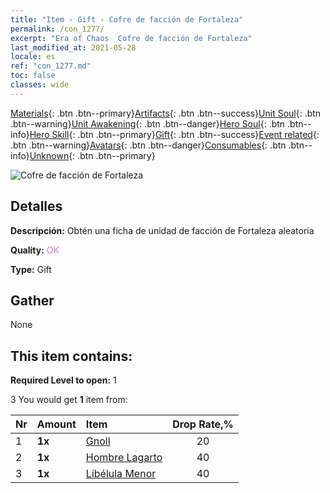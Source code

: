 ```yaml
---
title: "Item - Gift - Cofre de facción de Fortaleza"
permalink: /con_1277/
excerpt: "Era of Chaos  Cofre de facción de Fortaleza"
last_modified_at: 2021-05-28
locale: es
ref: "con_1277.md"
toc: false
classes: wide
---
```

 [Materials](/ItemsES/){: .btn .btn--primary}[Artifacts](/ItemsES/Artifacts/){: .btn .btn--success}[Unit Soul](/ItemsES/UnitSoul/){: .btn .btn--warning}[Unit Awakening](/ItemsES/UnitAwakening/){: .btn .btn--danger}[Hero Soul](/ItemsES/HeroSoul/){: .btn .btn--info}[Hero Skill](/ItemsES/HeroSkill/){: .btn .btn--primary}[Gift](/ItemsES/Gift/){: .btn .btn--success}[Event related](/ItemsES/Events/){: .btn .btn--warning}[Avatars](/ItemsES/Avatars/){: .btn .btn--danger}[Consumables](/ItemsES/Consumables/){: .btn .btn--info}[Unknown](/ItemsES/Unknown/){: .btn .btn--primary}

 ![Cofre de facción de Fortaleza](/images/t/i_904009.png)

## Detalles
 **Descripción:** Obtén una ficha de unidad de facción de Fortaleza aleatoria

 **Quality:** <span style="color: #DA70D6">OK</span>

 **Type:** Gift

## Gather

  None

## This item contains:

 **Required Level to open:** 1

 3 You would get **1** item  from:

  | Nr | Amount |     Item    | Drop Rate,% |
  |:---|:-------|:------------|:---------:|
  | 1 |  **1x** | [Gnoll](/ItemsES/unt_253/) | 20 | 
  | 2 |  **1x** | [Hombre Lagarto](/ItemsES/unt_254/) | 40 | 
  | 3 |  **1x** | [Libélula Menor](/ItemsES/unt_255/) | 40 | 
